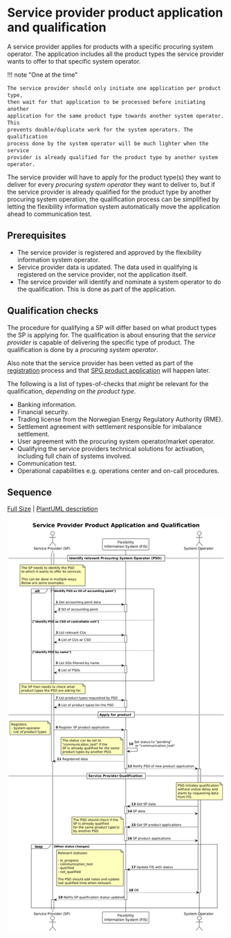 # Service provider product application and qualification

A service provider applies for products with a specific procuring system
operator. The application includes all the product types the service provider
wants to offer to that specific system operator.

!!! note "One at the time"

    The service provider should only initiate one application per product type,
    then wait for that application to be processed before initiating another
    application for the same product type towards another system operator. This
    prevents double/duplicate work for the system operators. The qualification
    process done by the system operator will be much lighter when the service
    provider is already qualified for the product type by another system operator.

The service provider will have to apply for the product type(s) they want to deliver
for every _procuring system operator_ they want to deliver to, but if the
service provider is already qualified for the product type by another procuring
system operation, the qualification process can be simplified by letting the
flexibility information system automatically move the application ahead to
communication test.

## Prerequisites

- The service provider is registered and approved by the flexibility information
  system operator.
- Service provider data is updated. The data used in qualifying is registered on
  the service provider, not the application itself.
- The service provider will identify and nominate a system operator to do the
  qualification. This is done as part of the application.

## Qualification checks

The procedure for qualifying a SP will differ based on what product types the
SP is applying for. The qualification is about ensuring that the _service provider_
is capable of delivering the specific type of product. The qualification is done
by a _procuring system operator_.

Also note that the service provider has been vetted as part of the
[registration](service-provider-registration-and-approval.md) process and that
[SPG product application](./service-providing-group-product-application.md) will
happen later.

The following is a list of types-of-checks that _might_ be relevant for the
qualification, _depending on the product type_.

- Banking information.
- Financial security.
- Trading license from the Norwegian Energy
  Regulatory Authority (RME).
- Settlement agreement with settlement responsible for imbalance settlement.
- User agreement with the procuring system operator/market operator.
- Qualifying the service providers technical solutions for activation, including
  full chain of systems involved.
- Communication test.
- Operational capabilities e.g. operations center and on-call procedures.

## Sequence

[Full Size](../diagrams/service_provider_product_application.png) |
[PlantUML description](../diagrams/service_provider_product_application.plantuml)

![Service provider product application and qualification](../diagrams/service_provider_product_application.png)
